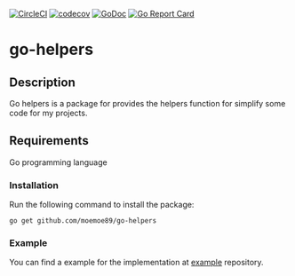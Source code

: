 [![CircleCI](https://circleci.com/gh/moemoe89/go-helpers.svg?style=svg)](https://circleci.com/gh/moemoe89/go-helpers)
[![codecov](https://codecov.io/gh/moemoe89/go-helpers/branch/master/graph/badge.svg)](https://codecov.io/gh/moemoe89/go-helpers)
[![GoDoc](https://godoc.org/github.com/moemoe89/go-helpers?status.svg)](https://godoc.org/github.com/moemoe89/go-helpers)
[![Go Report Card](https://goreportcard.com/badge/github.com/moemoe89/go-helpers)](https://goreportcard.com/report/github.com/moemoe89/go-helpers)

# go-helpers

## Description

Go helpers is a package for provides the helpers function for simplify some code for my projects.

## Requirements

Go programming language

### Installation

Run the following command to install the package:

```
go get github.com/moemoe89/go-helpers
```

### Example

You can find a example for the implementation at [example](https://github.com/moemoe89/go-helpers/blob/master/example/main.go) repository.
